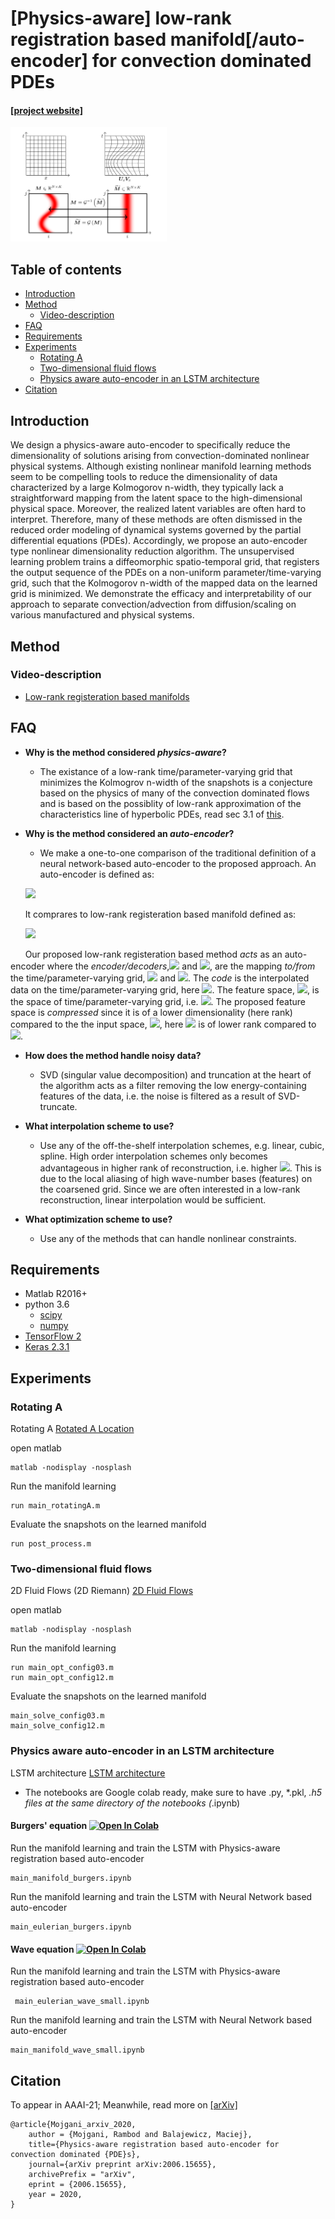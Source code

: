 <!-- Latex generated by https://jsfiddle.net/8ndx694g/ -->

# [Physics-aware] low-rank registration based manifold[/auto-encoder] for convection dominated PDEs

#### [[project website]](https://arxiv.org/abs/2006.15655)
<img src="data/schematic.png" width="250">

## Table of contents
* [Introduction](#introduction)
* [Method](#Method)
    * [Video-description](#Video-description)
* [FAQ](#FAQ)
* [Requirements](#Requirements)
* [Experiments](#Experiments)
    * [Rotating A](#Rotating-A)
    * [Two-dimensional fluid flows](#Two-dimensional-fluid-flows)
    * [Physics aware auto-encoder in an LSTM architecture](#Physics-aware-auto-encoder-in-an-LSTM-architecture)
* [Citation](#citation)

## Introduction
We design a physics-aware auto-encoder to specifically reduce the dimensionality of solutions arising from convection-dominated nonlinear physical systems. Although existing nonlinear manifold learning methods seem to be compelling tools to reduce the dimensionality of data characterized by a large Kolmogorov n-width, they typically lack a straightforward mapping from the latent space to the high-dimensional physical space. Moreover, the realized latent variables are often hard to interpret. Therefore, many of these methods are often dismissed in the reduced order modeling of dynamical systems governed by the partial differential equations (PDEs). Accordingly, we propose an auto-encoder type nonlinear dimensionality reduction algorithm. The unsupervised learning problem trains a diffeomorphic spatio-temporal grid, that registers the output sequence of the PDEs on a non-uniform parameter/time-varying grid, such that the Kolmogorov n-width of the mapped data on the learned grid is minimized. We demonstrate the efficacy and interpretability of our approach to separate convection/advection from diffusion/scaling on various manufactured and physical systems.

## Method

### Video-description 
- [Low-rank registeration based manifolds](https://youtu.be/fDYPAj9WAbk)

## FAQ

- **Why is the method considered *physics-aware*?**
	- The existance of a low-rank time/parameter-varying grid that minimizes the Kolmogrov n-width of the snapshots is a conjecture based on the physics of many of the convection dominated flows and is based on the possiblity of low-rank approximation of the characteristics line of hyperbolic PDEs, read sec 3.1 of [this](https://arxiv.org/abs/1701.04343).
	
- **Why is the method considered an *auto-encoder*?**
	- We make a one-to-one comparison of the traditional definition of a neural network-based auto-encoder to the proposed approach. An auto-encoder is defined as:
	<!-- \begin{array}{l}
		\phi: \mathcal{X} \rightarrow \mathcal{F} \\
		\psi: \mathcal{F} \rightarrow \mathcal{X} \\
		\phi, \psi=\underset{\phi, \psi}{\arg \min }\|X-(\psi \circ \phi) X\|^{2}.
		\end{array} -->
	
&nbsp;&nbsp;&nbsp;&nbsp;&nbsp;&nbsp;<img src="https://render.githubusercontent.com/render/math?math=%5Cbegin%7Barray%7D%7Bl%7D%0A%5Cphi%3A%20%5Cmathcal%7BX%7D%20%5Crightarrow%20%5Cmathcal%7BF%7D%20%5C%5C%0A%5Cpsi%3A%20%5Cmathcal%7BF%7D%20%5Crightarrow%20%5Cmathcal%7BX%7D%20%5C%5C%0A%5Cphi%2C%20%5Cpsi%3D%5Cunderset%7B%5Cphi%2C%20%5Cpsi%7D%7B%5Carg%20%5Cmin%20%7D%5C%7CX-(%5Cpsi%20%5Ccirc%20%5Cphi)%20X%5C%7C%5E%7B2%7D.%0A%5Cend%7Barray%7D">
	
&nbsp;&nbsp;&nbsp;&nbsp;&nbsp;&nbsp;It comprares to low-rank registeration based manifold defined as:
	<!-- \begin{array}{l}
		\mathcal{G}: {M} \rightarrow \widetilde{M} \\
		\mathcal{G}^{-1}: \widetilde{M} \rightarrow {M} \\
		\mathcal{G}, \mathcal{G}^{-1}=\underset{ \mathcal{G}, \mathcal{G}^{-1}}{\arg \min }\| M -\mathcal{G}^{-1} ( \mathcal{G} (M)) \|^{2}.
		\end{array} -->
		
&nbsp;&nbsp;&nbsp;&nbsp;&nbsp;&nbsp;<img src="https://render.githubusercontent.com/render/math?math=%5Cbegin%7Barray%7D%7Bl%7D%0A%5Cmathcal%7BG%7D%3A%20%7BM%7D%20%5Crightarrow%20%5Cwidetilde%7BM%7D%20%5C%5C%0A%5Cmathcal%7BG%7D%5E%7B-1%7D%3A%20%5Cwidetilde%7BM%7D%20%5Crightarrow%20%7BM%7D%20%5C%5C%0A%5Cmathcal%7BG%7D%2C%20%5Cmathcal%7BG%7D%5E%7B-1%7D%3D%5Cunderset%7B%20%5Cmathcal%7BG%7D%2C%20%5Cmathcal%7BG%7D%5E%7B-1%7D%7D%7B%5Carg%20%5Cmin%20%7D%5C%7C%20M%20-%5Cmathcal%7BG%7D%5E%7B-1%7D%20(%20%5Cmathcal%7BG%7D%20(M))%20%5C%7C%5E%7B2%7D.%0A%5Cend%7Barray%7D">

&nbsp;&nbsp;&nbsp;&nbsp;&nbsp;&nbsp;Our proposed low-rank registeration based method *acts* as an auto-encoder where the *encoder/decoders*,<img src="https://render.githubusercontent.com/render/math?math=%5Cphi"> and <img src="https://render.githubusercontent.com/render/math?math=%5Cpsi">, are the mapping *to/from* the time/parameter-varying grid, <img src="https://render.githubusercontent.com/render/math?math=%5Cmathcal%7BG%7D"> and <img src="https://render.githubusercontent.com/render/math?math=%5Cmathcal%7BG%7D%5E%7B-1%7D">. The *code* is the interpolated data on the time/parameter-varying grid, here <img src="https://render.githubusercontent.com/render/math?math=%5Cwidetilde%7BM%7D">. The feature space, <img src="https://render.githubusercontent.com/render/math?math=%5Cmathcal%7BF%7D">, is the space of time/parameter-varying grid, i.e. <img src="https://render.githubusercontent.com/render/math?math=X%2BU_xV_x">. The proposed feature space is *compressed* since it is of a lower dimensionality (here rank) compared to the the input space, <img src="https://render.githubusercontent.com/render/math?math=%5Cmathcal%7BX%7D">, here <img src="https://render.githubusercontent.com/render/math?math=%5Cwidetilde%7BM%7D"> is of lower rank compared to <img src="https://render.githubusercontent.com/render/math?math=M">.
	
- **How does the method handle noisy data?**
	- SVD (singular value decomposition) and truncation at the heart of the algorithm acts as a filter removing the low energy-containing features of the data, i.e. the noise is filtered as a result of SVD-truncate.

- **What interpolation scheme to use?**
	- Use any of the off-the-shelf interpolation schemes, e.g. linear, cubic, spline. High order interpolation schemes only becomes advantageous in higher rank of reconstruction, i.e. higher <img src="https://render.githubusercontent.com/render/math?math=k_r">. This is due to the local aliasing of high wave-number bases (features) on the coarsened grid. Since we are often interested in a low-rank reconstruction, linear interpolation would be sufficient.

- **What optimization scheme to use?**
	- Use any of the methods that can handle nonlinear constraints.
	
## Requirements
- Matlab R2016+
- python 3.6
	- [scipy](https://pypi.org/project/scipy/)
	- [numpy](https://pypi.org/project/numpy/)
- [TensorFlow 2](https://www.tensorflow.org/install)
- [Keras 2.3.1](https://pypi.org/project/Keras/)

## Experiments
### Rotating A
Rotating A [Rotated A Location](./Experiments/rotatedA) 

open matlab
```
matlab -nodisplay -nosplash
```

Run the manifold learning
```
run main_rotatingA.m
```

Evaluate the snapshots on the learned manifold
```
run post_process.m
```

### Two-dimensional fluid flows
2D Fluid Flows (2D Riemann) [2D Fluid Flows](./Experiments/2DRiemann) 

open matlab
```
matlab -nodisplay -nosplash
```

Run the manifold learning
```
run main_opt_config03.m
run main_opt_config12.m
```
Evaluate the snapshots on the learned manifold
```
main_solve_config03.m
main_solve_config12.m
```


### Physics aware auto-encoder in an LSTM architecture
LSTM architecture [LSTM architecture](./Experiments/LSTM) 
* The notebooks are Google colab ready, make sure to have .py, *.pkl, *.h5 files at the same directory of the notebooks (*.ipynb)

#### Burgers' equation [![Open In Colab](https://colab.research.google.com/assets/colab-badge.svg)](./Experiments/LSTM/Burgers/main_manifold_burgers.ipynb)

Run the manifold learning and train the LSTM with Physics-aware registration based auto-encoder
```
main_manifold_burgers.ipynb
```

Run the manifold learning and train the LSTM with Neural Network based auto-encoder
```
main_eulerian_burgers.ipynb
```

#### Wave equation [![Open In Colab](https://colab.research.google.com/assets/colab-badge.svg)](./Experiments/LSTM/Wave/main_manifold_wave_small.ipynb)

Run the manifold learning and train the LSTM with Physics-aware registration based auto-encoder
```
 main_eulerian_wave_small.ipynb
```

Run the manifold learning and train the LSTM with Neural Network based auto-encoder
```
main_manifold_wave_small.ipynb
```


## Citation
To appear in AAAI-21; Meanwhile, read more on [[arXiv]](https://arxiv.org/abs/2006.15655)
```
@article{Mojgani_arxiv_2020,
	author = {Mojgani, Rambod and Balajewicz, Maciej},
	title={Physics-aware registration based auto-encoder for convection dominated {PDE}s},
	journal={arXiv preprint arXiv:2006.15655},
	archivePrefix = "arXiv",
	eprint = {2006.15655},
	year = 2020,
}
```
